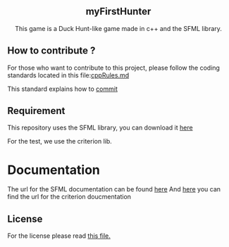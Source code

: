 
<h2 align="center">myFirstHunter</h2>
<p align='center'>
This game is a Duck Hunt-like game made in c++ and the SFML library.
</p>

<h2>How to contribute ?</h2>

For those who want to contribute to this project, please follow the coding standards located in this file:[cppRules.md](docs/cppRules.md)

This standard explains how to [commit](docs/commitRules.md)

<h2>Requirement</h2>

This repository uses the SFML library, you can download it [here](https://www.sfml-dev.org/)

For the test, we use the criterion lib.

# Documentation

The url for the SFML documentation can be found [here](https://www.sfml-dev.org/documentation/2.5.1/)
And [here](https://criterion.readthedocs.io/en/master/index.html) you can find the url for the criterion doucmentation


<h2>License</h2>

For the license please read [this file.](LICENSE.md)